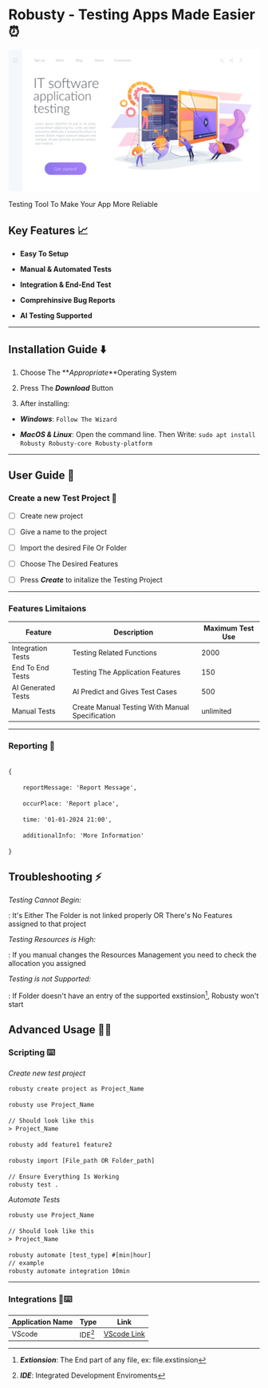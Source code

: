 # Robusty - Testing Apps Made Easier⏰

![Robusty Landscape Image](robusty.jpg)

Testing Tool To Make Your App More Reliable

## Key Features 📈

- **Easy To Setup**

- **Manual & Automated Tests**

- **Integration & End-End Test**

- **Comprehinsive Bug Reports**

- **AI Testing Supported**

---

## Installation Guide ⬇️

1. Choose The **_Appropriate_**Operating System

2. Press The **_Download_** Button

3. After installing:

- **_Windows_**: `Follow The Wizard`

- **_MacOS & Linux_**: Open the command line. Then Write: `sudo apt install Robusty Robusty-core Robusty-platform`

---

## User Guide 📖

### Create a new Test Project 📅

- [ ] Create new project

- [ ] Give a name to the project

- [ ] Import the desired File Or Folder

- [ ] Choose The Desired Features

- [ ] Press **_Create_** to initalize the Testing Project

---

### Features Limitaions

| Feature            | Description                                     | Maximum Test Use |
| ------------------ | ----------------------------------------------- | ---------------- |
| Integration Tests  | Testing Related Functions                       | 2000             |
| End To End Tests   | Testing The Application Features                | 150              |
| AI Generated Tests | AI Predict and Gives Test Cases                 | 500              |
| Manual Tests       | Create Manual Testing With Manual Specification | unlimited        |

---

### Reporting 🚩

```

{

    reportMessage: 'Report Message',

    occurPlace: 'Report place',

    time: '01-01-2024 21:00',

    additionalInfo: 'More Information'

}

```

## Troubleshooting ⚡

_Testing Cannot Begin:_

: It's Either The Folder is not linked properly OR There's No Features assigned to that project

_Testing Resources is High:_

: If you manual changes the Resources Management you need to check the allocation you assigned

_Testing is not Supported:_

: If Folder doesn't have an entry of the supported exstinsion[^2], Robusty won't start

## Advanced Usage 👨‍💻

### Scripting ⌨️

_Create new test project_

```
robusty create project as Project_Name

robusty use Project_Name

// Should look like this
> Project_Name

robusty add feature1 feature2

robusty import [File_path OR Folder_path]

// Ensure Everything Is Working
robusty test .
```

_Automate Tests_

```
robusty use Project_Name

// Should look like this
> Project_Name

robusty automate [test_type] #[min|hour]
// example
robusty automate integration 10min
```

---

### Integrations 🤝⌨️

| Application Name | Type    | Link                                                                                   |
| ---------------- | ------- | -------------------------------------------------------------------------------------- |
| VScode           | IDE[^1] | [VScode Link](https://www.notion.so/?_x_tr_sl=en&_x_tr_tl=ar&_x_tr_hl=ar&_x_tr_pto=sc) |

[^1]: **_IDE_**: Integrated Development Enviroments
[^2]: **_Extionsion_**: The End part of any file, ex: file.exstinsion

<!--stackedit_data:
eyJoaXN0b3J5IjpbNzc2MjIzODE4LC03MDk1NjcxMTcsMjEzMT
IzOTgwOF19
-->